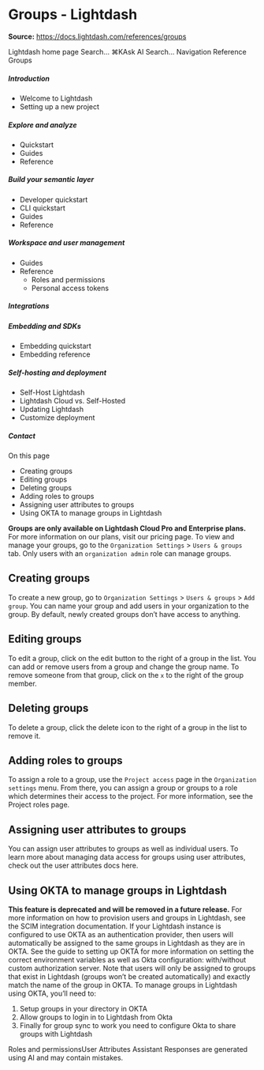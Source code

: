 # Groups - Lightdash

**Source:** https://docs.lightdash.com/references/groups

Lightdash home page
Search...
⌘KAsk AI
Search...
Navigation
Reference
Groups
##### Introduction
  * Welcome to Lightdash
  * Setting up a new project


##### Explore and analyze
  * Quickstart
  * Guides
  * Reference


##### Build your semantic layer
  * Developer quickstart
  * CLI quickstart
  * Guides
  * Reference


##### Workspace and user management
  * Guides
  * Reference
    * Roles and permissions
    * Personal access tokens


##### Integrations


##### Embedding and SDKs
  * Embedding quickstart
  * Embedding reference


##### Self-hosting and deployment
  * Self-Host Lightdash
  * Lightdash Cloud vs. Self-Hosted
  * Updating Lightdash
  * Customize deployment


##### Contact


On this page
  * Creating groups
  * Editing groups
  * Deleting groups
  * Adding roles to groups
  * Assigning user attributes to groups
  * Using OKTA to manage groups in Lightdash


**Groups are only available on Lightdash Cloud Pro and Enterprise plans.** For more information on our plans, visit our pricing page.
To view and manage your groups, go to the `Organization Settings` > `Users & groups` tab. Only users with an `organization admin` role can manage groups.
##  Creating groups
To create a new group, go to `Organization Settings` > `Users & groups` > `Add group`. You can name your group and add users in your organization to the group. By default, newly created groups don’t have access to anything.
##  Editing groups
To edit a group, click on the edit button to the right of a group in the list. You can add or remove users from a group and change the group name. To remove someone from that group, click on the `x` to the right of the group member.
##  Deleting groups
To delete a group, click the delete icon to the right of a group in the list to remove it.
##  Adding roles to groups
To assign a role to a group, use the `Project access` page in the `Organization settings` menu. From there, you can assign a group or groups to a role which determines their access to the project. For more information, see the Project roles page.
##  Assigning user attributes to groups
You can assign user attributes to groups as well as individual users. To learn more about managing data access for groups using user attributes, check out the user attributes docs here.
##  Using OKTA to manage groups in Lightdash
**This feature is deprecated and will be removed in a future release.** For more information on how to provision users and groups in Lightdash, see the SCIM integration documentation.
If your Lightdash instance is configured to use OKTA as an authentication provider, then users will automatically be assigned to the same groups in Lightdash as they are in OKTA. See the guide to setting up OKTA for more information on setting the correct environment variables as well as Okta configuration: with/without custom authorization server.
Note that users will only be assigned to groups that exist in Lightdash (groups won’t be created automatically) and exactly match the name of the group in OKTA.
To manage groups in Lightdash using OKTA, you’ll need to:
  1. Setup groups in your directory in OKTA
  2. Allow groups to login in to Lightdash from Okta
  3. Finally for group sync to work you need to configure Okta to share groups with Lightdash


Roles and permissionsUser Attributes
Assistant
Responses are generated using AI and may contain mistakes.



